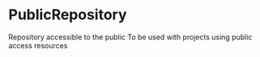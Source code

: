 # PublicRepository
Repository accessible to the public
To be used with projects using public access resources
